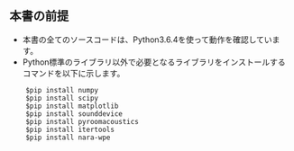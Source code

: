 
## 本書の前提
* 本書の全てのソースコードは、Python3.6.4を使って動作を確認しています。
* Python標準のライブラリ以外で必要となるライブラリをインストールする
コマンドを以下に示します。
```
    $pip install numpy
    $pip install scipy
    $pip install matplotlib
    $pip install sounddevice
    $pip install pyroomacoustics
    $pip install itertools
    $pip install nara-wpe
```
    
